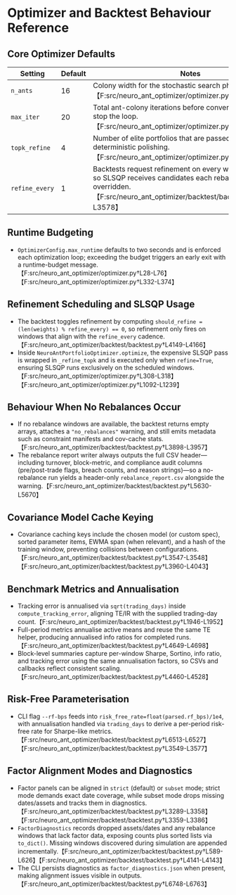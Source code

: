 # Optimizer and Backtest Behaviour Reference

## Core Optimizer Defaults
| Setting | Default | Notes |
| --- | --- | --- |
| `n_ants` | 16 | Colony width for the stochastic search phase.【F:src/neuro_ant_optimizer/optimizer.py†L28-L76】 |
| `max_iter` | 20 | Total ant-colony iterations before convergence checks stop the loop.【F:src/neuro_ant_optimizer/optimizer.py†L28-L76】 |
| `topk_refine` | 4 | Number of elite portfolios that are passed to SLSQP for deterministic polishing.【F:src/neuro_ant_optimizer/optimizer.py†L28-L76】 |
| `refine_every` | 1 | Backtests request refinement on every window by default, so SLSQP receives candidates each rebalance unless overridden.【F:src/neuro_ant_optimizer/backtest/backtest.py†L3524-L3578】 |

## Runtime Budgeting
- `OptimizerConfig.max_runtime` defaults to two seconds and is enforced each optimization loop; exceeding the budget triggers an early exit with a runtime-budget message.【F:src/neuro_ant_optimizer/optimizer.py†L28-L76】【F:src/neuro_ant_optimizer/optimizer.py†L332-L374】

## Refinement Scheduling and SLSQP Usage
- The backtest toggles refinement by computing `should_refine = (len(weights) % refine_every) == 0`, so refinement only fires on windows that align with the `refine_every` cadence.【F:src/neuro_ant_optimizer/backtest/backtest.py†L4149-L4166】
- Inside `NeuroAntPortfolioOptimizer.optimize`, the expensive SLSQP pass is wrapped in `_refine_topk` and is executed only when `refine=True`, ensuring SLSQP runs exclusively on the scheduled windows.【F:src/neuro_ant_optimizer/optimizer.py†L308-L318】【F:src/neuro_ant_optimizer/optimizer.py†L1092-L1239】

## Behaviour When No Rebalances Occur
- If no rebalance windows are available, the backtest returns empty arrays, attaches a `"no_rebalances"` warning, and still emits metadata such as constraint manifests and cov-cache stats.【F:src/neuro_ant_optimizer/backtest/backtest.py†L3898-L3957】
- The rebalance report writer always outputs the full CSV header—including turnover, block-metric, and compliance audit columns (pre/post-trade flags, breach counts, and reason strings)—so a no-rebalance run yields a header-only `rebalance_report.csv` alongside the warning.【F:src/neuro_ant_optimizer/backtest/backtest.py†L5630-L5670】

## Covariance Model Cache Keying
- Covariance caching keys include the chosen model (or custom spec), sorted parameter items, EWMA span (when relevant), and a hash of the training window, preventing collisions between configurations.【F:src/neuro_ant_optimizer/backtest/backtest.py†L3547-L3548】【F:src/neuro_ant_optimizer/backtest/backtest.py†L3960-L4043】

## Benchmark Metrics and Annualisation
- Tracking error is annualised via `sqrt(trading_days)` inside `compute_tracking_error`, aligning TE/IR with the supplied trading-day count.【F:src/neuro_ant_optimizer/backtest/backtest.py†L1946-L1952】
- Full-period metrics annualise active means and reuse the same TE helper, producing annualised info ratios for completed runs.【F:src/neuro_ant_optimizer/backtest/backtest.py†L4649-L4698】
- Block-level summaries capture per-window Sharpe, Sortino, info ratio, and tracking error using the same annualisation factors, so CSVs and callbacks reflect consistent scaling.【F:src/neuro_ant_optimizer/backtest/backtest.py†L4460-L4528】

## Risk-Free Parameterisation
- CLI flag `--rf-bps` feeds into `risk_free_rate=float(parsed.rf_bps)/1e4`, with annualisation handled via `trading_days` to derive a per-period risk-free rate for Sharpe-like metrics.【F:src/neuro_ant_optimizer/backtest/backtest.py†L6513-L6527】【F:src/neuro_ant_optimizer/backtest/backtest.py†L3549-L3577】

## Factor Alignment Modes and Diagnostics
- Factor panels can be aligned in `strict` (default) or `subset` mode; strict mode demands exact date coverage, while subset mode drops missing dates/assets and tracks them in diagnostics.【F:src/neuro_ant_optimizer/backtest/backtest.py†L3289-L3358】【F:src/neuro_ant_optimizer/backtest/backtest.py†L3359-L3386】
- `FactorDiagnostics` records dropped assets/dates and any rebalance windows that lack factor data, exposing counts plus sorted lists via `to_dict()`. Missing windows discovered during simulation are appended incrementally.【F:src/neuro_ant_optimizer/backtest/backtest.py†L589-L626】【F:src/neuro_ant_optimizer/backtest/backtest.py†L4141-L4143】
- The CLI persists diagnostics as `factor_diagnostics.json` when present, making alignment issues visible in outputs.【F:src/neuro_ant_optimizer/backtest/backtest.py†L6748-L6763】

